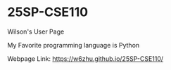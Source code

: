 # 25SP-CSE110

Wilson's User Page

My Favorite programming language is Python

Webpage Link: https://w6zhu.github.io/25SP-CSE110/